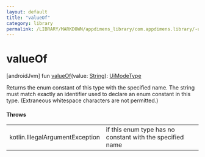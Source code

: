 ```yaml
---
layout: default
title: "valueOf"
category: library
permalink: /LIBRARY/MARKDOWN/appdimens_library/com.appdimens.library/-ui-mode-type/value-of.html
---
```


# valueOf

[androidJvm]
fun [valueOf](value-of.md)(value: [String](https://kotlinlang.org/api/core/kotlin-stdlib/kotlin/-string/index.html)): [UiModeType](index.md)

Returns the enum constant of this type with the specified name. The string must match exactly an identifier used to declare an enum constant in this type. (Extraneous whitespace characters are not permitted.)

#### Throws

| | |
|---|---|
| kotlin.IllegalArgumentException | if this enum type has no constant with the specified name |